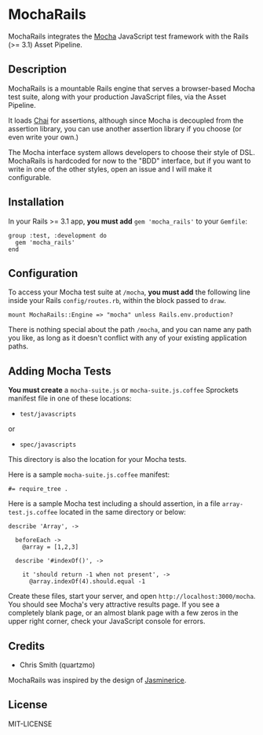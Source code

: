 # MochaRails

MochaRails integrates the [Mocha](http://visionmedia.github.com/mocha/) JavaScript test framework with the Rails (>= 3.1) Asset Pipeline.

## Description

MochaRails is a mountable Rails engine that serves a browser-based Mocha test suite, along with your production JavaScript files, via the Asset Pipeline.

It loads [Chai](http://chaijs.com) for assertions, although since Mocha is decoupled from the assertion library, you can
use another assertion library if you choose (or even write your own.)

The Mocha interface system allows developers to choose their style of DSL. MochaRails is hardcoded for now to the
"BDD" interface, but if you want to write in one of the other styles, open an issue and I will make it configurable.

## Installation

In your Rails >= 3.1 app, **you must add** `gem 'mocha_rails'` to your `Gemfile`:

```
group :test, :development do
  gem 'mocha_rails'
end
```

## Configuration

To access your Mocha test suite at `/mocha`, **you must add** the following line inside your Rails `config/routes.rb`,
within the block passed to `draw`.

```
mount MochaRails::Engine => "mocha" unless Rails.env.production?
```

There is nothing special about the path `/mocha`, and you can name any path you like,
as long as it doesn't conflict with any of your existing application paths.

## Adding Mocha Tests

**You must create** a `mocha-suite.js` or `mocha-suite.js.coffee` Sprockets manifest file in
one of these locations:

* `test/javascripts`

or

* `spec/javascripts`

This directory is also the location for your Mocha tests.

Here is a sample `mocha-suite.js.coffee` manifest:

```
#= require_tree .
```

Here is a sample Mocha test including a should assertion, in a file `array-test.js.coffee` located in the same directory or below:

```
describe 'Array', ->

  beforeEach ->
    @array = [1,2,3]

  describe '#indexOf()', ->

    it 'should return -1 when not present', ->
      @array.indexOf(4).should.equal -1
```

Create these files, start your server, and open `http://localhost:3000/mocha`. You should see Mocha's very attractive results page. If you
see a completely blank page, or an almost blank page with a few zeros in the upper right corner, check your JavaScript console for errors.

## Credits

* Chris Smith (quartzmo)

MochaRails was inspired by the design of [Jasminerice](https://github.com/bradphelan/jasminerice).

## License

MIT-LICENSE
